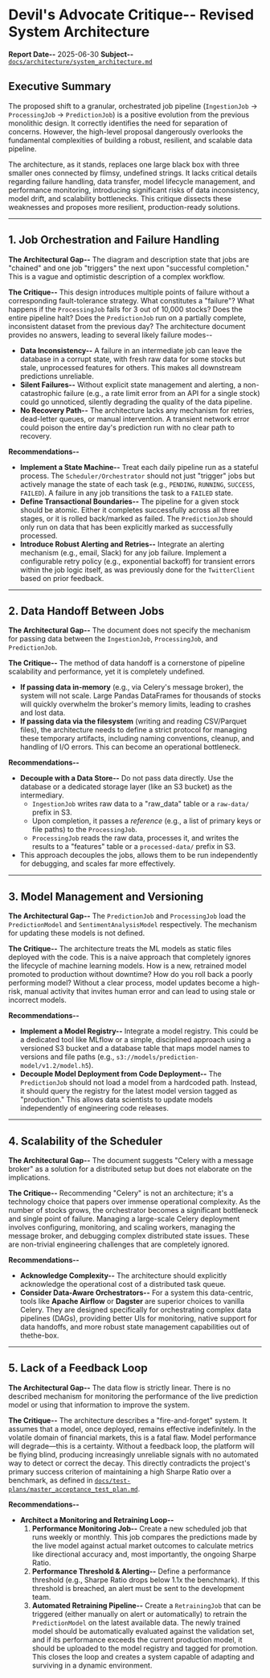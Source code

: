 # Devil's Advocate Critique-- Revised System Architecture

**Report Date--** 2025-06-30
**Subject--** [`docs/architecture/system_architecture.md`](docs/architecture/system_architecture.md)

## Executive Summary

The proposed shift to a granular, orchestrated job pipeline (`IngestionJob` -> `ProcessingJob` -> `PredictionJob`) is a positive evolution from the previous monolithic design. It correctly identifies the need for separation of concerns. However, the high-level proposal dangerously overlooks the fundamental complexities of building a robust, resilient, and scalable data pipeline.

The architecture, as it stands, replaces one large black box with three smaller ones connected by flimsy, undefined strings. It lacks critical details regarding failure handling, data transfer, model lifecycle management, and performance monitoring, introducing significant risks of data inconsistency, model drift, and scalability bottlenecks. This critique dissects these weaknesses and proposes more resilient, production-ready solutions.

---

## 1. Job Orchestration and Failure Handling

**The Architectural Gap--** The diagram and description state that jobs are "chained" and one job "triggers" the next upon "successful completion." This is a vague and optimistic description of a complex workflow.

**The Critique--** This design introduces multiple points of failure without a corresponding fault-tolerance strategy. What constitutes a "failure"? What happens if the `ProcessingJob` fails for 3 out of 10,000 stocks? Does the entire pipeline halt? Does the `PredictionJob` run on a partially complete, inconsistent dataset from the previous day? The architecture document provides no answers, leading to several likely failure modes--
-   **Data Inconsistency--** A failure in an intermediate job can leave the database in a corrupt state, with fresh raw data for some stocks but stale, unprocessed features for others. This makes all downstream predictions unreliable.
-   **Silent Failures--** Without explicit state management and alerting, a non-catastrophic failure (e.g., a rate limit error from an API for a single stock) could go unnoticed, silently degrading the quality of the data pipeline.
-   **No Recovery Path--** The architecture lacks any mechanism for retries, dead-letter queues, or manual intervention. A transient network error could poison the entire day's prediction run with no clear path to recovery.

**Recommendations--**
-   **Implement a State Machine--** Treat each daily pipeline run as a stateful process. The `Scheduler/Orchestrator` should not just "trigger" jobs but actively manage the state of each task (e.g., `PENDING`, `RUNNING`, `SUCCESS`, `FAILED`). A failure in any job transitions the task to a `FAILED` state.
-   **Define Transactional Boundaries--** The pipeline for a given stock should be atomic. Either it completes successfully across all three stages, or it is rolled back/marked as failed. The `PredictionJob` should only run on data that has been explicitly marked as successfully processed.
-   **Introduce Robust Alerting and Retries--** Integrate an alerting mechanism (e.g., email, Slack) for any job failure. Implement a configurable retry policy (e.g., exponential backoff) for transient errors within the job logic itself, as was previously done for the `TwitterClient` based on prior feedback.

---

## 2. Data Handoff Between Jobs

**The Architectural Gap--** The document does not specify the mechanism for passing data between the `IngestionJob`, `ProcessingJob`, and `PredictionJob`.

**The Critique--** The method of data handoff is a cornerstone of pipeline scalability and performance, yet it is completely undefined.
-   **If passing data in-memory** (e.g., via Celery's message broker), the system will not scale. Large Pandas DataFrames for thousands of stocks will quickly overwhelm the broker's memory limits, leading to crashes and lost data.
-   **If passing data via the filesystem** (writing and reading CSV/Parquet files), the architecture needs to define a strict protocol for managing these temporary artifacts, including naming conventions, cleanup, and handling of I/O errors. This can become an operational bottleneck.

**Recommendations--**
-   **Decouple with a Data Store--** Do not pass data directly. Use the database or a dedicated storage layer (like an S3 bucket) as the intermediary.
    -   `IngestionJob` writes raw data to a "raw_data" table or a `raw-data/` prefix in S3.
    -   Upon completion, it passes a *reference* (e.g., a list of primary keys or file paths) to the `ProcessingJob`.
    -   `ProcessingJob` reads the raw data, processes it, and writes the results to a "features" table or a `processed-data/` prefix in S3.
-   This approach decouples the jobs, allows them to be run independently for debugging, and scales far more effectively.

---

## 3. Model Management and Versioning

**The Architectural Gap--** The `PredictionJob` and `ProcessingJob` load the `PredictionModel` and `SentimentAnalysisModel` respectively. The mechanism for updating these models is not defined.

**The Critique--** The architecture treats the ML models as static files deployed with the code. This is a naive approach that completely ignores the lifecycle of machine learning models. How is a new, retrained model promoted to production without downtime? How do you roll back a poorly performing model? Without a clear process, model updates become a high-risk, manual activity that invites human error and can lead to using stale or incorrect models.

**Recommendations--**
-   **Implement a Model Registry--** Integrate a model registry. This could be a dedicated tool like MLflow or a simple, disciplined approach using a versioned S3 bucket and a database table that maps model names to versions and file paths (e.g., `s3://models/prediction-model/v1.2/model.h5`).
-   **Decouple Model Deployment from Code Deployment--** The `PredictionJob` should not load a model from a hardcoded path. Instead, it should query the registry for the latest model version tagged as "production." This allows data scientists to update models independently of engineering code releases.

---

## 4. Scalability of the Scheduler

**The Architectural Gap--** The document suggests "Celery with a message broker" as a solution for a distributed setup but does not elaborate on the implications.

**The Critique--** Recommending "Celery" is not an architecture; it's a technology choice that papers over immense operational complexity. As the number of stocks grows, the orchestrator becomes a significant bottleneck and single point of failure. Managing a large-scale Celery deployment involves configuring, monitoring, and scaling workers, managing the message broker, and debugging complex distributed state issues. These are non-trivial engineering challenges that are completely ignored.

**Recommendations--**
-   **Acknowledge Complexity--** The architecture should explicitly acknowledge the operational cost of a distributed task queue.
-   **Consider Data-Aware Orchestrators--** For a system this data-centric, tools like **Apache Airflow** or **Dagster** are superior choices to vanilla Celery. They are designed specifically for orchestrating complex data pipelines (DAGs), providing better UIs for monitoring, native support for data handoffs, and more robust state management capabilities out of thethe-box.

---

## 5. Lack of a Feedback Loop

**The Architectural Gap--** The data flow is strictly linear. There is no described mechanism for monitoring the performance of the live prediction model or using that information to improve the system.

**The Critique--** The architecture describes a "fire-and-forget" system. It assumes that a model, once deployed, remains effective indefinitely. In the volatile domain of financial markets, this is a fatal flaw. Model performance will degrade—this is a certainty. Without a feedback loop, the platform will be flying blind, producing increasingly unreliable signals with no automated way to detect or correct the decay. This directly contradicts the project's primary success criterion of maintaining a high Sharpe Ratio over a benchmark, as defined in [`docs/test-plans/master_acceptance_test_plan.md`](docs/test-plans/master_acceptance_test_plan.md:1).

**Recommendations--**
-   **Architect a Monitoring and Retraining Loop--**
    1.  **Performance Monitoring Job--** Create a new scheduled job that runs weekly or monthly. This job compares the predictions made by the live model against actual market outcomes to calculate metrics like directional accuracy and, most importantly, the ongoing Sharpe Ratio.
    2.  **Performance Threshold & Alerting--** Define a performance threshold (e.g., Sharpe Ratio drops below 1.1x the benchmark). If this threshold is breached, an alert must be sent to the development team.
    3.  **Automated Retraining Pipeline--** Create a `RetrainingJob` that can be triggered (either manually on alert or automatically) to retrain the `PredictionModel` on the latest available data. The newly trained model should be automatically evaluated against the validation set, and if its performance exceeds the current production model, it should be uploaded to the model registry and tagged for promotion. This closes the loop and creates a system capable of adapting and surviving in a dynamic environment.